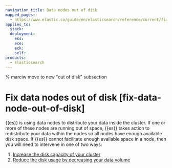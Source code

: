 ```yaml
---
navigation_title: Data nodes out of disk
mapped_pages:
  - https://www.elastic.co/guide/en/elasticsearch/reference/current/fix-data-node-out-of-disk.html
applies_to:
  stack:
  deployment:
    ess:
    ece:
    eck:
    self:
products:
  - Elasticsearch
---
```


% marciw move to new "out of disk" subsection

# Fix data nodes out of disk [fix-data-node-out-of-disk]

{{es}} is using data nodes to distribute your data inside the cluster. If one or more of these nodes are running out of space, {{es}} takes action to redistribute your data within the nodes so all nodes have enough available disk space. If {{es}} cannot facilitate enough available space in a node, then you will need to intervene in one of two ways:

1. [Increase the disk capacity of your cluster](increase-capacity-data-node.md)
2. [Reduce the disk usage by decreasing your data volume](decrease-disk-usage-data-node.md)



